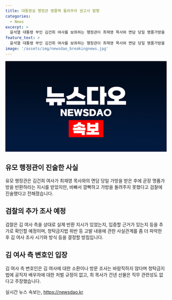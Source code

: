 ```yaml
---
title: 대통령실 행정관 명품백 돌려주라 권고서 발행
categories:
  - News
excerpt: >
  윤석열 대통령 부인 김건희 여사를 보좌하는 행정관이 최재영 목사와 면담 당일 명품가방을 반환하라는 지시에 뜻을 이행하지 못했다고 검찰에 진술한 것으로 전해졌다. 유모 행정관은 목사와의 면담 후 가방을 돌려주도록 지시받았지만 처리 중에 깜빡하고 미처 반환하지 못했다고 진술한 것으로 전해졌으며, 검찰은 사실관계를 추가 확인한 후 김 여사 조사를 결정할 예정이라고 밝혔다. 이에 김 여사 측은 청탁금지법 위반 등에 대한 입증을 요구하고 있다.
feature_text: >
  윤석열 대통령 부인 김건희 여사를 보좌하는 행정관이 최재영 목사와 면담 당일 명품가방을 반환하라는 지시에 뜻을 이행하지 못했다고 검찰에 진술한 것으로 전해졌다. 유모 행정관은 목사와의 면담 후 가방을 돌려주도록 지시받았지만 처리 중에 깜빡하고 미처 반환하지 못했다고 진술한 것으로 전해졌으며, 검찰은 사실관계를 추가 확인한 후 김 여사 조사를 결정할 예정이라고 밝혔다. 이에 김 여사 측은 청탁금지법 위반 등에 대한 입증을 요구하고 있다.
image: '/assets/img/newsdao_breakingnews.jpg'
---
```


<p><img src="/assets/img/newsdao_breakingnews.jpg" alt="flaretime 속보" /></p>

<h2 data-ke-size="size26">유모 행정관이 진술한 사실</h2>

<p data-ke-size="size16">유모 행정관은 김건희 여사가 최재영 목사와의 면담 당일 가방을 받은 후에 곧장 명품가방을 반환하라는 지시를 받았지만, 바빠서 깜빡하고 가방을 돌려주지 못했다고 검찰에 진술했다고 전해졌습니다.</p>

<h2 data-ke-size="size26">검찰의 추가 조사 예정</h2>

<p data-ke-size="size16">검찰은 김 여사 측을 상대로 실제 반환 지시가 있었는지, 입증할 근거가 있는지 등을 추가로 확인할 예정이며, 청탁금지법 위반 등 고발 내용에 관한 사실관계를 좀 더 파악한 후 김 여사 조사 시기와 방식 등을 결정할 방침입니다.</p>

<h2 data-ke-size="size26">김 여사 측 변호인 입장</h2>

<p data-ke-size="size16">김 여사 측 변호인은 김 여사에 대한 소환이나 방문 조사는 바람직하지 않다며 청탁금지법에 공직자 배우자에 대한 처벌 규정이 없고, 최 목사가 건넨 선물은 직무 관련성도 없다고 주장했습니다.</p>
실시간 뉴스 속보는, <a href="https://newsdao.kr" rel="dofollow">https://newsdao.kr</a>


